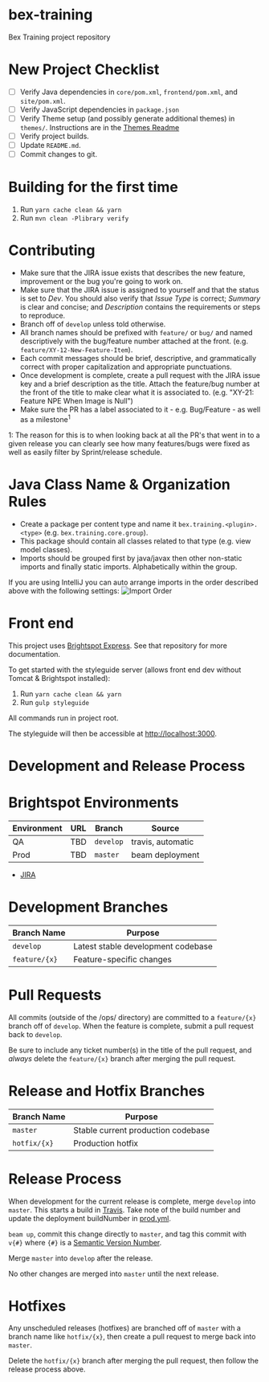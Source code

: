 # bex-training
Bex Training project repository

# New Project Checklist

- [ ] Verify Java dependencies in `core/pom.xml`, `frontend/pom.xml`, and `site/pom.xml`.
- [ ] Verify JavaScript dependencies in `package.json`
- [ ] Verify Theme setup (and possibly generate additional themes) in `themes/`. Instructions are in the [Themes Readme](themes/README.md)
- [ ] Verify project builds.
- [ ] Update `README.md`.
- [ ] Commit changes to git.

# Building for the first time
1.  Run `yarn cache clean && yarn`
2.  Run `mvn clean -Plibrary verify`

# Contributing

* Make sure that the JIRA issue exists that describes the new
  feature, improvement or the bug you're going to work on.
* Make sure that the JIRA issue is assigned to yourself and that the status is
  set to *Dev*. You should also verify that *Issue Type* is correct; *Summary*
  is clear and concise; and *Description* contains the requirements or steps
  to reproduce.
* Branch off of `develop` unless told otherwise.
* All branch names should be prefixed with `feature/` or `bug/` and named descriptively with the bug/feature number
  attached at the front. (e.g. `feature/XY-12-New-Feature-Item`).
* Each commit messages should be brief, descriptive, and grammatically correct
  with proper capitalization and appropriate punctuations.
* Once development is complete, create a pull request with the JIRA issue key
  and a brief description as the title. Attach the feature/bug number at the front of the title to make clear
  what it is associated to. (e.g. "XY-21: Feature NPE When Image is Null")
* Make sure the PR has a label associated to it - e.g. Bug/Feature - as well as a milestone<sup>1</sup>

1: The reason for this is to when looking back at all the PR's that went in to a given release you can clearly see
how many features/bugs were fixed as well as easily filter by Sprint/release schedule.

# Java Class Name & Organization Rules

* Create a package per content type and name it `bex.training.<plugin>.<type>` (e.g. `bex.training.core.group`).
* This package should contain all classes related to that type (e.g. view model classes).
* Imports should be grouped first by java/javax then other non-static imports and finally static imports. Alphabetically within the group.

If you are using IntelliJ you can auto arrange imports in the order described above with the following settings:
![Import Order](https://cloud.githubusercontent.com/assets/1299507/25505623/a45fccd2-2b70-11e7-9bf4-5ab531da4cc6.png)

# Front end

This project uses [Brightspot Express](https://github.com/perfectsense/brightspot-express). See that repository for more documentation.

To get started with the styleguide server (allows front end dev without Tomcat & Brightspot installed):

1.  Run `yarn cache clean && yarn`
2.  Run `gulp styleguide`

All commands run in project root.

The styleguide will then be accessible at [http://localhost:3000](http://localhost:3000).

# Development and Release Process

# Brightspot Environments

Environment | URL                                                                                    | Branch    | Source
----------- | ---------------------------------------------------------------------------------------| --------- | --------------------
QA          | TBD                                                                                    | `develop` | travis, automatic
Prod        | TBD                                                                                    | `master`  | beam deployment

* [JIRA](https://perfectsense.atlassian.net/browse/)

# Development Branches

Branch Name   | Purpose
------------- | ----------------------------------
`develop`     | Latest stable development codebase
`feature/{x}` | Feature-specific changes

# Pull Requests

All commits (outside of the /ops/ directory) are committed to a
`feature/{x}` branch off of `develop`. When the feature is complete,
submit a pull request back to `develop`.

Be sure to include any ticket number(s) in the title of the pull request,
and *always* delete the `feature/{x}` branch after merging the pull request.

# Release and Hotfix Branches

Branch Name   | Purpose
------------- | ----------------------------------
`master`      | Stable current production codebase
`hotfix/{x}`  | Production hotfix

# Release Process

When development for the current release is complete, merge `develop` into
`master`. This starts a build in
[Travis](https://travis-ci.com/perfectsense/bex-training). Take note
of the build number and update the deployment buildNumber in
[prod.yml](ops/beam/prod.yml).

`beam up`, commit this change directly to `master`, and tag this commit with
`v{#}` where `{#}` is a [Semantic Version Number](http://semver.org/).

Merge `master` into `develop` after the release.

No other changes are merged into `master` until the next release.

# Hotfixes

Any unscheduled releases (hotfixes) are branched off of `master`
with a branch name like `hotfix/{x}`, then create a pull request to merge
back into `master`.

Delete the `hotfix/{x}` branch after merging the pull request, then follow
the release process above.
